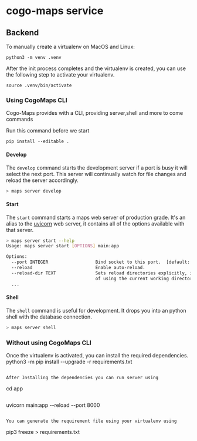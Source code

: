 # cogo-maps service


## Backend

To manually create a virtualenv on MacOS and Linux:

```
python3 -m venv .venv
```

After the init process completes and the virtualenv is created, you can use the following step to activate your virtualenv.
```
source .venv/bin/activate
```
### Using CogoMaps CLI
Cogo-Maps provides with a CLI, providing server,shell and more to come commands

Run this command before we start
```
pip install --editable .
```

#### Develop

The `develop` command starts the development server if a port is busy it will select the next port. This server will continually watch for file changes and reload the server accordingly.

```bash
> maps server develop
```
#### Start

The `start` command starts a maps web server of production grade. It's an alias to the [uvicorn](https://www.uvicorn.org/) web server, it contains all of the options available with that server.

```bash
> maps server start --help
Usage: maps server start [OPTIONS] main:app

Options:
  --port INTEGER                  Bind socket to this port.  [default: 8000]
  --reload                        Enable auto-reload.
  --reload-dir TEXT               Sets reload directories explicitly, instead
                                  of using the current working directory.
  ...
```

#### Shell

The `shell` command is useful for development. It drops you into an python shell with the database connection.

```bash
> maps server shell
```

### Without using CogoMaps CLI

Once the virtualenv is activated, you can install the required dependencies.
python3 -m pip install --upgrade -r requirements.txt
```

After Installing the dependencies you can run server using

```
cd app
```
```
uvicorn main:app --reload --port 8000
```

You can generate the requirement file using your virtualenv using
```
pip3 freeze > requirements.txt
```
